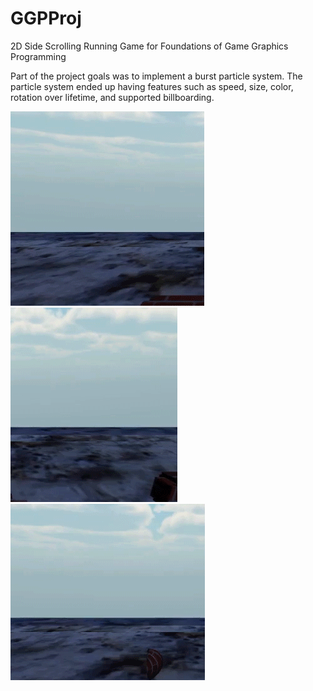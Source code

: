# GGPProj
2D Side Scrolling Running Game for Foundations of Game Graphics Programming

Part of the project goals was to implement a burst particle system. The particle system ended up having features such as speed, size, color, rotation over lifetime, and supported billboarding.

![alt text](Images/Particles_1.gif) ![alt text](Images/Particles_3.gif) ![alt text](Images/Particles_2.gif)
